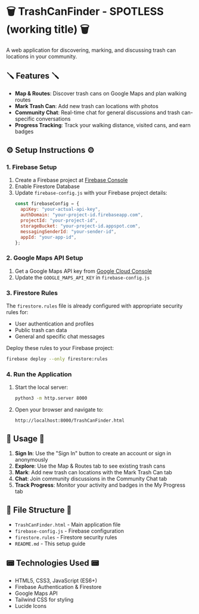 # 🗑️ TrashCanFinder - SPOTLESS (working title) 🗑️

A web application for discovering, marking, and discussing trash can locations in your community.

## 🪛 Features 🪛

- **Map & Routes**: Discover trash cans on Google Maps and plan walking routes
- **Mark Trash Can**: Add new trash can locations with photos
- **Community Chat**: Real-time chat for general discussions and trash can-specific conversations
- **Progress Tracking**: Track your walking distance, visited cans, and earn badges

## ⚙️ Setup Instructions ⚙️

### 1. Firebase Setup

1. Create a Firebase project at [Firebase Console](https://console.firebase.google.com/)
2. Enable Firestore Database
3. Update `firebase-config.js` with your Firebase project details:
   ```javascript
   const firebaseConfig = {
     apiKey: "your-actual-api-key",
     authDomain: "your-project-id.firebaseapp.com",
     projectId: "your-project-id",
     storageBucket: "your-project-id.appspot.com",
     messagingSenderId: "your-sender-id",
     appId: "your-app-id",
   };
   ```

### 2. Google Maps API Setup

1. Get a Google Maps API key from [Google Cloud Console](https://console.cloud.google.com/)
2. Update the `GOOGLE_MAPS_API_KEY` in `firebase-config.js`

### 3. Firestore Rules

The `firestore.rules` file is already configured with appropriate security rules for:

- User authentication and profiles
- Public trash can data
- General and specific chat messages

Deploy these rules to your Firebase project:

```bash
firebase deploy --only firestore:rules
```

### 4. Run the Application

1. Start the local server:

   ```bash
   python3 -m http.server 8000
   ```

2. Open your browser and navigate to:
   ```
   http://localhost:8000/TrashCanFinder.html
   ```

## 🚀 Usage 🚀

1. **Sign In**: Use the "Sign In" button to create an account or sign in anonymously
2. **Explore**: Use the Map & Routes tab to see existing trash cans
3. **Mark**: Add new trash can locations with the Mark Trash Can tab
4. **Chat**: Join community discussions in the Community Chat tab
5. **Track Progress**: Monitor your activity and badges in the My Progress tab

## 📁 File Structure 📁 

- `TrashCanFinder.html` - Main application file
- `firebase-config.js` - Firebase configuration
- `firestore.rules` - Firestore security rules
- `README.md` - This setup guide

## 📟 Technologies Used 📟

- HTML5, CSS3, JavaScript (ES6+)
- Firebase Authentication & Firestore
- Google Maps API
- Tailwind CSS for styling
- Lucide Icons
